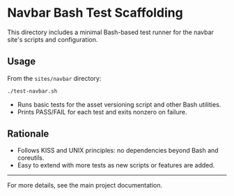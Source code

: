 # Navbar Bash Test Scaffolding

This directory includes a minimal Bash-based test runner for the navbar site's scripts and configuration.

## Usage

From the `sites/navbar` directory:

```sh
./test-navbar.sh
```

- Runs basic tests for the asset versioning script and other Bash utilities.
- Prints PASS/FAIL for each test and exits nonzero on failure.

## Rationale
- Follows KISS and UNIX principles: no dependencies beyond Bash and coreutils.
- Easy to extend with more tests as new scripts or features are added.

---

For more details, see the main project documentation.
